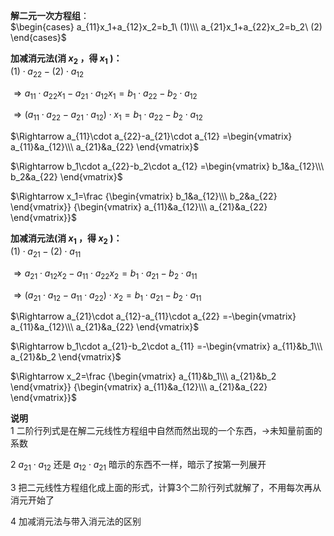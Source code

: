 **解二元一次方程组**：    
 $\begin{cases}    
a_{11}x_1+a_{12}x_2=b_1\ (1)\\\     
a_{21}x_1+a_{22}x_2=b_2\ (2)    
\end{cases}$     
    
**加减消元法(消 $x_2$ ，得 $x_1$ )：**    
 $(1)\cdot a_{22}-(2)\cdot a_{12}$     
    
 $\Rightarrow a_{11}\cdot a_{22}x_1-a_{21}\cdot a_{12}x_1=b_1\cdot a_{22}-b_2\cdot a_{12}$     
    
 $\Rightarrow(a_{11}\cdot a_{22}-a_{21}\cdot a_{12})\cdot x_1    
=b_1\cdot a_{22}-b_2\cdot a_{12}$     
    
 $\Rightarrow     
a_{11}\cdot a_{22}-a_{21}\cdot a_{12}    
=\begin{vmatrix}    
a_{11}&a_{12}\\\     
a_{21}&a_{22}    
\end{vmatrix}$     
    
 $\Rightarrow     
b_1\cdot a_{22}-b_2\cdot a_{12}    
=\begin{vmatrix}    
b_1&a_{12}\\\     
b_2&a_{22}    
\end{vmatrix}$     
    
 $\Rightarrow x_1=\frac    
{\begin{vmatrix}    
b_1&a_{12}\\\     
b_2&a_{22}    
\end{vmatrix}}    
{\begin{vmatrix}    
a_{11}&a_{12}\\\     
a_{21}&a_{22}    
\end{vmatrix}}$     
    
**加减消元法(消 $x_1$ ，得 $x_2$ )：**    
 $(1)\cdot a_{21}-(2)\cdot a_{11}$     
    
 $\Rightarrow a_{21}\cdot a_{12}x_2-a_{11}\cdot a_{22}x_2=b_1\cdot a_{21}-b_2\cdot a_{11}$     
    
 $\Rightarrow(a_{21}\cdot a_{12}-a_{11}\cdot a_{22})\cdot x_2    
=b_1\cdot a_{21}-b_2\cdot a_{11}$     
    
 $\Rightarrow     
a_{21}\cdot a_{12}-a_{11}\cdot a_{22}    
=-\begin{vmatrix}    
a_{11}&a_{12}\\\     
a_{21}&a_{22}    
\end{vmatrix}$     
    
 $\Rightarrow     
b_1\cdot a_{21}-b_2\cdot a_{11}    
=-\begin{vmatrix}    
a_{11}&b_1\\\     
a_{21}&b_2    
\end{vmatrix}$     
    
 $\Rightarrow x_2=\frac    
{\begin{vmatrix}    
a_{11}&b_1\\\     
a_{21}&b_2    
\end{vmatrix}}    
{\begin{vmatrix}    
a_{11}&a_{12}\\\     
a_{21}&a_{22}    
\end{vmatrix}}$     
    
**说明**    
1 二阶行列式是在解二元线性方程组中自然而然出现的一个东西，→未知量前面的系数    
    
2  $a_{21}\cdot a_{12}$ 还是 $a_{12}\cdot a_{21}$ 暗示的东西不一样，暗示了按第一列展开    
    
3 把二元线性方程组化成上面的形式，计算3个二阶行列式就解了，不用每次再从消元开始了    
    
4 加减消元法与带入消元法的区别    
